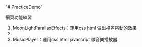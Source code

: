 "# PracticeDemo" 

網頁功能練習

1. MoonLightParallaxEffects：運用css html 做出視差捲動的效果
2. 
3. MusicPlayer：運用css html javascript 做音樂播放器
